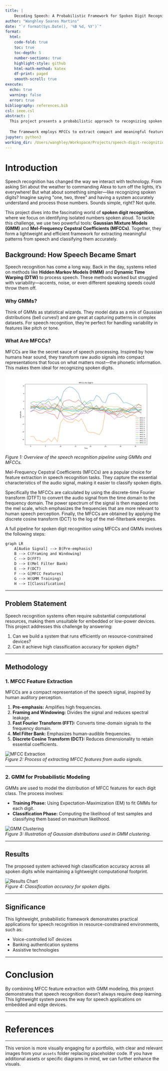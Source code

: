 ```yaml
---
title: |
    Decoding Speech: A Probabilistic Framework for Spoken Digit Recognition
author: "Wanghley Soares Martins"
date: "`r format(Sys.Date(), '%B %d, %Y')`"
format:
  html:
    code-fold: true
    toc: true
    toc-depth: 5
    number-sections: true
    highlight-style: github
    html-math-method: katex
    df-print: paged
    smooth-scroll: true
execute:
  echo: true
  warning: false
  error: true
bibliography: references.bib
csl: ieee.csl
abstract: |
  This project presents a probabilistic approach to recognizing spoken digits using Gaussian Mixture Models (GMM) and Mel-Frequency Cepstral Coefficients (MFCCs). By combining the power of statistical modeling with feature extraction techniques inspired by human auditory perception, the system achieves high accuracy in classifying spoken digits.

  The framework employs MFCCs to extract compact and meaningful features from audio signals and uses GMMs to model the probability distribution of these features. The results demonstrate that this lightweight system is ideal for resource-constrained environments, offering a practical solution for speech recognition tasks.
jupyter: python3
working_dir: /Users/wanghley/Workspace/Projects/speech-digit-recognition
---
```




# **Introduction**

Speech recognition has changed the way we interact with technology. From asking Siri about the weather to commanding Alexa to turn off the lights, it’s everywhere! But what about something simpler—like recognizing spoken digits? Imagine saying "one, two, three" and having a system accurately understand and process those numbers. Sounds simple, right? Not quite.

This project dives into the fascinating world of **spoken digit recognition**, where we focus on identifying isolated numbers spoken aloud. To tackle this challenge, we use two powerful tools: **Gaussian Mixture Models (GMM)** and **Mel-Frequency Cepstral Coefficients (MFCCs)**. Together, they form a lightweight and efficient framework for extracting meaningful patterns from speech and classifying them accurately.



## **Background: How Speech Became Smart**

Speech recognition has come a long way. Back in the day, systems relied on methods like **Hidden Markov Models (HMM)** and **Dynamic Time Warping (DTW)** to process speech. These methods worked but struggled with variability—accents, noise, or even different speaking speeds could throw them off.

### **Why GMMs?**
Think of GMMs as statistical wizards. They model data as a mix of Gaussian distributions (bell curves!) and are great at capturing patterns in complex datasets. For speech recognition, they’re perfect for handling variability in features like pitch or tone.

### **What Are MFCCs?**
MFCCs are like the secret sauce of speech processing. Inspired by how humans hear sound, they transform raw audio signals into compact representations that focus on what matters most—the phonetic information. This makes them ideal for recognizing spoken digits.


![Speech Recognition Framework](../../assets/mfccs_speaker_1_utterance_1_digit_0.png)
*Figure 1: Overview of the speech recognition pipeline using GMMs and MFCCs.*

Mel-Frequency Cepstral Coefficients (MFCCs) are a popular choice for feature extraction in speech recognition tasks. They capture the essential characteristics of the audio signal, making it easier to classify spoken digits.

Specifically the MFCCs are calculated by using the discrete-time Fourier transform (DTFT) to convert the audio signal from the time domain to the frequency domain. The power spectrum of the signal is then mapped onto the mel scale, which emphasizes the frequencies that are more relevant to human speech perception. Finally, the MFCCs are obtained by applying the discrete cosine transform (DCT) to the log of the mel-filterbank energies.

A full pipeline for spoken digit recognition using MFCCs and GMMs involves the following steps:

```{mermaid}
graph LR
    A[Audio Signal] --> B(Pre-emphasis)
    B --> C(Framing and Windowing)
    C --> D(FFT)
    D --> E(Mel Filter Bank)
    E --> F(DCT)
    F --> G[MFCC Features]
    G --> H(GMM Training)
    H --> I[Classification]
```

---

## **Problem Statement**

Speech recognition systems often require substantial computational resources, making them unsuitable for embedded or low-power devices. This project addresses this challenge by answering:

1. Can we build a system that runs efficiently on resource-constrained devices?  
2. Can it achieve high classification accuracy for spoken digits?  

---

## **Methodology**

### 1. **MFCC Feature Extraction**

MFCCs are a compact representation of the speech signal, inspired by human auditory perception.

1. **Pre-emphasis:** Amplifies high frequencies.  
2. **Framing and Windowing:** Divides the signal and reduces spectral leakage.  
3. **Fast Fourier Transform (FFT):** Converts time-domain signals to the frequency domain.  
4. **Mel Filter Bank:** Emphasizes human-audible frequencies.  
5. **Discrete Cosine Transform (DCT):** Reduces dimensionality to retain essential coefficients.

![MFCC Extraction](./assets/mfcc-extraction.png)  
*Figure 2: Process of extracting MFCC features from audio signals.*

---

### 2. **GMM for Probabilistic Modeling**

GMMs are used to model the distribution of MFCC features for each digit class. The process involves:

- **Training Phase:** Using Expectation-Maximization (EM) to fit GMMs for each digit.  
- **Classification Phase:** Computing the likelihood of test samples and classifying them based on maximum likelihood.

![GMM Clustering](./assets/gmm-clustering.png)  
*Figure 3: Illustration of Gaussian distributions used in GMM clustering.*

---

## **Results**

The proposed system achieved high classification accuracy across all spoken digits while maintaining a lightweight computational footprint.

![Results Chart](./assets/classification-results.png)  
*Figure 4: Classification accuracy for spoken digits.*

---

## **Significance**

This lightweight, probabilistic framework demonstrates practical applications for speech recognition in resource-constrained environments, such as:

- Voice-controlled IoT devices  
- Banking authentication systems  
- Assistive technologies  

---

# **Conclusion**

By combining MFCC feature extraction with GMM modeling, this project demonstrates that speech recognition doesn’t always require deep learning. This lightweight system paves the way for speech applications on embedded and edge devices.

---

# **References**

<!-- Ensure your `references.bib` and `ieee.csl` files are up to date for citations. -->

---

This version is more visually engaging for a portfolio, with clear and relevant images from your `assets` folder replacing placeholder code. If you have additional assets or specific diagrams in mind, we can further enhance the visuals.